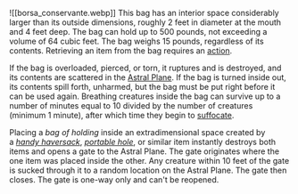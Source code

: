![[borsa_conservante.webp]]
This bag has an interior space considerably larger than its outside dimensions, roughly 2 feet in diameter at the mouth and 4 feet deep. The bag can hold up to 500 pounds, not exceeding a volume of 64 cubic feet. The bag weighs 15 pounds, regardless of its contents. Retrieving an item from the bag requires an [action](https://roll20.net/compendium/dnd5e/Rules:Combat?expansion=0#toc_20).  
  
If the bag is overloaded, pierced, or torn, it ruptures and is destroyed, and its contents are scattered in the [Astral Plane](https://roll20.net/compendium/dnd5e/Lore:The%20Planes%20of%20Existence?expansion=0#toc_4). If the bag is turned inside out, its contents spill forth, unharmed, but the bag must be put right before it can be used again. Breathing creatures inside the bag can survive up to a number of minutes equal to 10 divided by the number of creatures (minimum 1 minute), after which time they begin to [suffocate](https://roll20.net/compendium/dnd5e/Rules:The%20Environment?expansion=0#toc_2).  
  
Placing a _bag of holding_ inside an extradimensional space created by a _[handy haversack](https://roll20.net/compendium/dnd5e/Handy%20Haversack?expansion=0#content)_, [_portable hole_](https://roll20.net/compendium/dnd5e/Portable%20Hole?expansion=0#content), or similar item instantly destroys both items and opens a gate to the Astral Plane. The gate originates where the one item was placed inside the other. Any creature within 10 feet of the gate is sucked through it to a random location on the Astral Plane. The gate then closes. The gate is one-way only and can't be reopened.